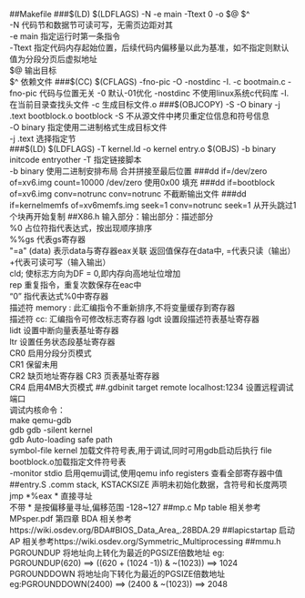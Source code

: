 ##Makefile
###$(LD) $(LDFLAGS) -N -e main -Ttext 0 -o $@ $^  
-N 代码节和数据节可读可写，无需页边距对其  
-e main 指定运行时第一条指令  
-Ttext 指定代码内存起始位置，后续代码内偏移量以此为基准，如不指定则默认值为分段分页后虚拟地址  
$@ 输出目标  
$^ 依赖文件  
###$(CC) $(CFLAGS) -fno-pic -O -nostdinc -I. -c bootmain.c
-fno-pic 代码与位置无关  
-0 默认-01优化  
-nostdinc 不使用linux系统c代码库  
-I. 在当前目录查找头文件  
-c 生成目标文件.o   
###$(OBJCOPY) -S -O binary -j .text bootblock.o bootblock
-S 不从源文件中拷贝重定位信息和符号信息  
-O binary  指定使用二进制格式生成目标文件  
-j .text 选择指定节  
###$(LD) $(LDFLAGS) -T kernel.ld -o kernel entry.o $(OBJS) -b binary initcode entryother
-T 指定链接脚本  
-b binary 使用二进制安排布局 合并拼接至最后位置
###dd if=/dev/zero of=xv6.img count=10000
/dev/zero 使用0x00 填充
###dd if=bootblock of=xv6.img conv=notrunc
conv=notrunc 不截断输出文件
###dd if=kernelmemfs of=xv6memfs.img seek=1 conv=notrunc
seek=1 从开头跳过1个块再开始复制
##X86.h
输入部分：输出部分：描述部分  
%0 占位符指代表达式，按出现顺序排序  
%%gs 代表gs寄存器  
"=a" (data) 表示data与寄存器eax关联 返回值保存在data中, =代表只读（输出） +代表可读可写（输入输出）  
cld; 使标志方向为DF = 0,即内存向高地址位增加  
rep 重复指令，重复次数保存在eac中  
“0” 指代表达式%0中寄存器  
描述符 memory : 此汇编指令不重新排序,不将变量缓存到寄存器  
描述符 cc: 汇编指令可修改标志寄存器
lgdt 设置段描述符表基址寄存器  
lidt 设置中断向量表基址寄存器  
ltr  设置任务状态段基址寄存器  
CR0  启用分段分页模式  
CR1  保留未用  
CR2  缺页地址寄存器
CR3  页表基址寄存器  
CR4  启用4MB大页模式
##.gdbinit
target remote localhost:1234 设置远程调试端口  
调试内核命令：  
make qemu-gdb  
gdb gdb -silent kernel  
gdb Auto-loading safe path      
symbol-file kernel 加载文件符号表,用于调试,同时可用gdb启动后执行 file bootblock.o加载指定文件符号表  
-monitor stdio  启用qemu调试,使用qemu info registers 查看全部寄存器中值
##entry.S
.comm stack, KSTACKSIZE 声明未初始化数据，含符号和长度两项  
jmp *%eax * 直接寻址   
不带 * 是按偏移量寻址,偏移范围 -128~127
##mp.c
Mp table 相关参考 MPsper.pdf 第四章 
BDA 相关参考https://wiki.osdev.org/BDA#BIOS_Data_Area_.28BDA.29
##lapicstartap
启动AP 相关参考https://wiki.osdev.org/Symmetric_Multiprocessing
##mmu.h
PGROUNDUP 将地址向上转化为最近的PGSIZE倍数地址 eg: PGROUNDUP(620) ==> ((620 + (1024 -1)) & ~(1023)) ==> 1024  
PGROUNDDOWN 将地址向下转化为最近的PGSIZE倍数地址 eg:PGROUNDDOWN(2400) ==> (2400 & ~(1023)) ==> 2048